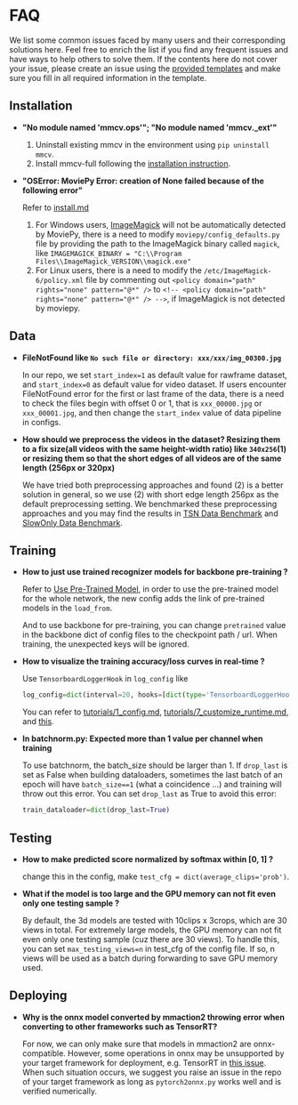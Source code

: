 # FAQ

We list some common issues faced by many users and their corresponding solutions here.
Feel free to enrich the list if you find any frequent issues and have ways to help others to solve them.
If the contents here do not cover your issue, please create an issue using the [provided templates](/.github/ISSUE_TEMPLATE/error-report.md) and make sure you fill in all required information in the template.

## Installation

- **"No module named 'mmcv.ops'"; "No module named 'mmcv._ext'"**

    1. Uninstall existing mmcv in the environment using `pip uninstall mmcv`.
    2. Install mmcv-full following the [installation instruction](https://mmcv.readthedocs.io/en/latest/#installation).

- **"OSError: MoviePy Error: creation of None failed because of the following error"**

    Refer to [install.md](https://github.com/open-mmlab/mmaction2/blob/master/docs/install.md#requirements)
    1. For Windows users, [ImageMagick](https://www.imagemagick.org/script/index.php) will not be automatically detected by MoviePy,
    there is a need to modify `moviepy/config_defaults.py` file by providing the path to the ImageMagick binary called `magick`,
    like `IMAGEMAGICK_BINARY = "C:\\Program Files\\ImageMagick_VERSION\\magick.exe"`
    2. For Linux users, there is a need to modify the `/etc/ImageMagick-6/policy.xml` file by commenting out
    `<policy domain="path" rights="none" pattern="@*" />` to `<!-- <policy domain="path" rights="none" pattern="@*" /> -->`,
    if ImageMagick is not detected by moviepy.

## Data

- **FileNotFound like `No such file or directory: xxx/xxx/img_00300.jpg`**

    In our repo, we set `start_index=1` as default value for rawframe dataset, and `start_index=0` as default value for video dataset.
    If users encounter FileNotFound error for the first or last frame of the data, there is a need to check the files begin with offset 0 or 1,
    that is `xxx_00000.jpg` or `xxx_00001.jpg`, and then change the `start_index` value of data pipeline in configs.

- **How should we preprocess the videos in the dataset? Resizing them to a fix size(all videos with the same height-width ratio) like `340x256`(1) or resizing them so that the short edges of all videos are of the same length (256px or 320px)**

    We have tried both preprocessing approaches and found (2) is a better solution in general, so we use (2) with short edge length 256px as the default preprocessing setting. We benchmarked these preprocessing approaches and you may find the results in [TSN Data Benchmark](https://github.com/open-mmlab/mmaction2/tree/master/configs/recognition/tsn) and [SlowOnly Data Benchmark](https://github.com/open-mmlab/mmaction2/tree/master/configs/recognition/tsn).

## Training

- **How to just use trained recognizer models for backbone pre-training ?**

    Refer to [Use Pre-Trained Model](https://github.com/open-mmlab/mmaction2/blob/master/docs/tutorials/2_finetune.md#use-pre-trained-model),
    in order to use the pre-trained model for the whole network, the new config adds the link of pre-trained models in the `load_from`.

    And to use backbone for pre-training, you can change `pretrained` value in the backbone dict of config files to the checkpoint path / url.
    When training, the unexpected keys will be ignored.

- **How to visualize the training accuracy/loss curves in real-time ?**

    Use `TensorboardLoggerHook` in `log_config` like

    ```python
    log_config=dict(interval=20, hooks=[dict(type='TensorboardLoggerHook')])
    ```

    You can refer to [tutorials/1_config.md](tutorials/1_config.md), [tutorials/7_customize_runtime.md](tutorials/7_customize_runtime.md#log-config), and [this](https://github.com/open-mmlab/mmaction2/blob/master/configs/recognition/tsm/tsm_r50_1x1x8_50e_kinetics400_rgb.py#L118).

- **In batchnorm.py: Expected more than 1 value per channel when training**

    To use batchnorm, the batch_size should be larger than 1. If `drop_last` is set as False when building dataloaders, sometimes the last batch of an epoch will have `batch_size==1` (what a coincidence ...) and training will throw out this error. You can set `drop_last` as True to avoid this error:

    ```python
    train_dataloader=dict(drop_last=True)
    ```

## Testing

- **How to make predicted score normalized by softmax within [0, 1] ?**

    change this in the config, make `test_cfg = dict(average_clips='prob')`.

- **What if the model is too large and the GPU memory can not fit even only one testing sample ?**

    By default, the 3d models are tested with 10clips x 3crops, which are 30 views in total. For extremely large models, the GPU memory can not fit even only one testing sample (cuz there are 30 views). To handle this, you can set `max_testing_views=n` in test_cfg of the config file. If so, n views will be used as a batch during forwarding to save GPU memory used.

## Deploying

- **Why is the onnx model converted by mmaction2 throwing error when converting to other frameworks such as TensorRT?**

    For now, we can only make sure that models in mmaction2 are onnx-compatible. However, some operations in onnx may be unsupported by your target framework for deployment, e.g. TensorRT in [this issue](https://github.com/open-mmlab/mmaction2/issues/414). When such situation occurs, we suggest you raise an issue in the repo of your target framework as long as `pytorch2onnx.py` works well and is verified numerically.
